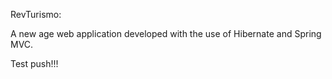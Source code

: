RevTurismo:

A new age web application developed with the use of Hibernate and Spring MVC. 

Test push!!!